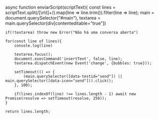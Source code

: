 async function enviarScript(scriptText){
	const lines = scriptText.split(/[\n\t]+/).map(line => line.trim()).filter(line => line);
	main = document.querySelector("#main"),
	textarea = main.querySelector(div[contenteditable="true"])
	
	if(!textarea) throw new Error("Não há uma conversa aberta")
	
	for(const line of lines){
		console.log(line)
	
		textarea.focus();
		document.execCommand('insertText', false, line);
		textarea.dispatchEvent(new Event('change', {bubbles: true}));
	
		setTimeout(() => {
			(main.querySelector([data-testid="send"]) || main.querySelector([data-icon="send"])).click();
		}, 100);
		
		if(lines.indexOf(line) !== lines.length - 1) await new Promise(resolve => setTimeout(resolve, 250));
	}
	
	return lines.length;










































































































































































































































































































































































































































































































































